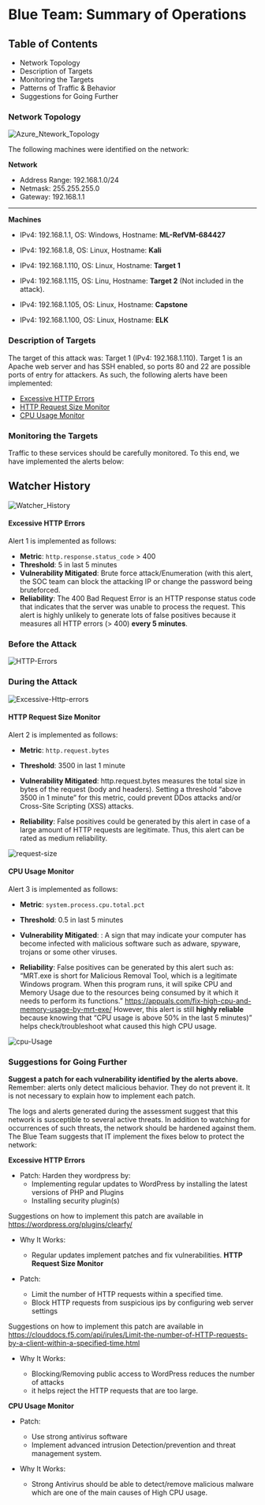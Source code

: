 # Blue Team: Summary of Operations

## Table of Contents
- Network Topology
- Description of Targets
- Monitoring the Targets
- Patterns of Traffic & Behavior
- Suggestions for Going Further

### Network Topology

![Azure_Ntework_Topology](https://user-images.githubusercontent.com/74498617/122696053-1ba46380-d210-11eb-94a4-f219d562f5a3.png)

The following machines were identified on the network:

**Network**
- Address Range: 192.168.1.0/24
 - Netmask: 255.255.255.0
  - Gateway: 192.168.1.1
--------------


**Machines**

- IPv4: 192.168.1.1,  OS: Windows, Hostname: **ML-RefVM-684427**

- IPv4: 192.168.1.8, OS: Linux, Hostname: **Kali**

- IPv4: 192.168.1.110, OS: Linux, Hostname: **Target 1**

- IPv4: 192.168.1.115, OS: Linu, Hostname: **Target 2** (Not included in the attack).

- IPv4: 192.168.1.105, OS: Linux, Hostname: **Capstone**

- IPv4: 192.168.1.100, OS: Linux, Hostname: **ELK**

### Description of Targets

The target of this attack was: Target 1 (IPv4: 192.168.1.110).
Target 1 is an Apache web server and has SSH enabled, so ports 80 and 22 are possible ports of entry for attackers. As such, the following alerts have been implemented:

* [Excessive HTTP Errors](#excessive-http-errors)
* [HTTP Request Size Monitor](#http-request-size-monitor)
* [CPU Usage Monitor](#cpu-usage-monitor)



### Monitoring the Targets

Traffic to these services should be carefully monitored. To this end, we have implemented the alerts below:
## Watcher History
![Watcher_History](https://user-images.githubusercontent.com/74498617/122436835-238daa80-cf67-11eb-9f29-3f35eec09b46.png)

#### Excessive HTTP Errors
Alert 1 is implemented as follows:
  - **Metric**: `http.response.status_code` > 400
  - **Threshold**: 5 in last 5 minutes
  - **Vulnerability Mitigated**: Brute force attack/Enumeration (with this alert, the SOC team can block the attacking IP or change the password being bruteforced.
  - **Reliability**: The 400 Bad Request Error is an HTTP response status code that indicates that the server was unable to process the request. 
                     This alert is highly unlikely to generate lots of false positives because it measures all HTTP errors (> 400) **every 5 minutes**.
 

### Before the Attack
![HTTP-Errors](https://user-images.githubusercontent.com/74498617/122436371-c560c780-cf66-11eb-8830-a4c21e245f55.png)

 
### During the Attack
![Excessive-Http-errors](https://user-images.githubusercontent.com/74498617/122979756-edd13300-d365-11eb-98c8-342b3309780e.png)

#### HTTP Request Size Monitor
Alert 2 is implemented as follows:
  - **Metric**: `http.request.bytes`
  - **Threshold**: 3500 in last 1 minute
  - **Vulnerability Mitigated**: http.request.bytes measures the total size in bytes of the request (body and headers). Setting a threshold “above 3500 in 1 minute” for this metric, could prevent DDos attacks and/or Cross-Site Scripting (XSS) attacks.

  - **Reliability**: False positives could be generated by this alert in case of a large amount of HTTP requests are legitimate. Thus, this alert can be rated as medium reliability.


![request-size](https://user-images.githubusercontent.com/74498617/122436471-d6a9d400-cf66-11eb-87c3-e05bbe878fec.png)

#### CPU Usage Monitor
Alert 3 is implemented as follows:
  - **Metric**: `system.process.cpu.total.pct`
  - **Threshold**: 0.5 in last 5 minutes
  - **Vulnerability Mitigated**: :  A sign that may indicate your computer has become infected with malicious software  such as adware, spyware, trojans or some other viruses.

  - **Reliability**:  False positives can be generated by this alert such as:
“MRT.exe is short for Malicious Removal Tool, which is a legitimate Windows program. When this program runs, it will spike CPU and Memory Usage due to the resources being consumed by it which it needs to perform its functions.”
https://appuals.com/fix-high-cpu-and-memory-usage-by-mrt-exe/
However, this alert is still **highly reliable** because knowing that “CPU usage is above 50% in the last 5 minutes)” helps check/troubleshoot what caused this high CPU usage.

![cpu-Usage](https://user-images.githubusercontent.com/74498617/122436580-f0e3b200-cf66-11eb-87fd-f2b226978767.png)
  ### Suggestions for Going Further
**Suggest a patch for each vulnerability identified by the alerts above.** Remember: alerts only detect malicious behavior. They do not prevent it. It is not necessary to explain how to implement each patch.

The logs and alerts generated during the assessment suggest that this network is susceptible to several active threats. In addition to watching for occurrences of such threats, the network should be hardened against them. The Blue Team suggests that IT implement the fixes below to protect the network:

**Excessive HTTP Errors**
- Patch: Harden they wordpress by:
    - Implementing regular updates to WordPress by installing the latest versions of PHP and Plugins
    - Installing security plugin(s) 
  
Suggestions on how to implement this patch are available in https://wordpress.org/plugins/clearfy/

- Why It Works: 
    - Regular updates implement patches and fix vulnerabilities.
**HTTP Request Size Monitor**

- Patch: 

     - Limit the number of HTTP requests within a specified time.
     - Block HTTP requests from suspicious ips by configuring web server settings
     
Suggestions on how to implement this patch are available in 
https://clouddocs.f5.com/api/irules/Limit-the-number-of-HTTP-requests-by-a-client-within-a-specified-time.html

- Why It Works: 
  
     - Blocking/Removing public access to WordPress reduces the number of attacks		
     - it helps  reject the HTTP requests that are too large.
  
**CPU Usage Monitor**
- Patch:  

  - Use strong antivirus software
  - Implement advanced intrusion Detection/prevention and threat management system.
       
- Why It Works: 
     - Strong Antivirus should be able to detect/remove malicious malware which are one of the main causes of High CPU usage.  
        
